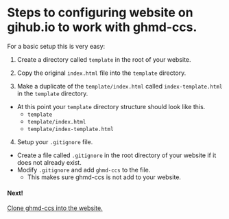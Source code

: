 # Steps to configuring website on gihub.io to work with ghmd-ccs.

For a basic setup this is very easy:

1. Create a directory called `template` in the root of your website.

2. Copy the original `index.html` file into the `template` directory.

3. Make a duplicate of the `template/index.html` called `index-template.html` in the `template` directory.
  * At this point your `template` directory structure should look like this.
    * `template`
    * `template/index.html`
    * `template/index-template.html`

4. Setup your `.gitignore` file.
  * Create a file called `.gitignore` in the root directory of your website if it does not already exist.
  * Modify `.gitignore` and add `ghmd-ccs` to the file.
    * This makes sure ghmd-ccs is not add to your website.

#### Next!
[Clone ghmd-ccs into the website.](clone-ghmd-ccs.md)

